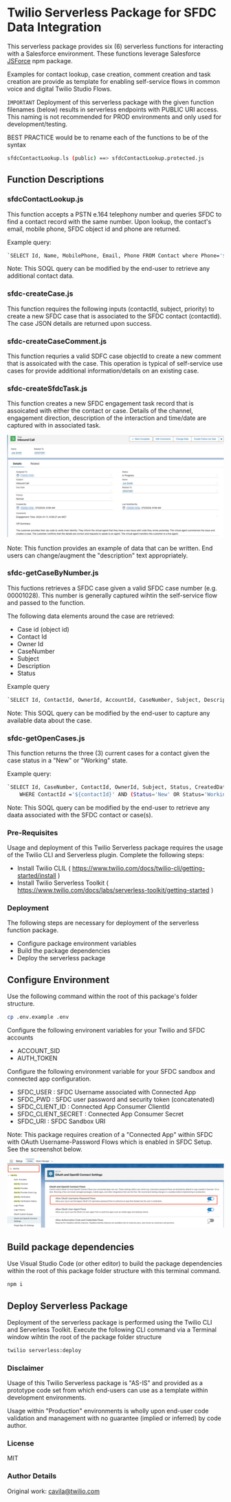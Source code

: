 # Twilio Serverless Package for SFDC Data Integration

This serverless package provides six (6) serverless functions for interacting with a Salesforce environment.  These functions leverage Salesforce [JSForce](https://www.npmjs.com/package/jsforce) npm package. 

Examples for contact lookup, case creation, comment creation and task creation are provide as template for enabling self-service flows in common voice and digital Twilio Studio Flows.

`IMPORTANT`
Deployment of this serverless package with the given function filenames (below) results in serverless endpoints with PUBLIC URI access.  This naming is not recommended for PROD environments and only used for development/testing.

BEST PRACTICE would be to rename each of the functions to be of the syntax

```sh
sfdcContactLookup.ls (public) ==> sfdcContactLookup.protected.js
```


## Function Descriptions

### sfdcContactLookup.js

This function accepts a PSTN e.164 telephony number and queries SFDC to find a contact record with the same number.  Upon lookup, the contact's email, mobile phone, SFDC object id and phone are returned.

Example query:
```sh
`SELECT Id, Name, MobilePhone, Email, Phone FROM Contact where Phone='${lookupNumber}'`
```
Note: This SOQL query can be modified by the end-user to retrieve any additional contact data.

### sfdc-createCase.js
This function requires the following inputs (contactId, subject, priority) to create a new SFDC case that is associated to the SFDC contact (contactId).  The case JSON details are returned upon success.

### sfdc-createCaseComment.js
This function requries a valid SDFC case objectId to create a new comment that is assoicated with the case.  This operation is typical of self-service use cases for provide additional information/details on an existing case.

### sfdc-createSfdcTask.js
This function creates a new SFDC engagement task record that is assoicated with either the contact or case.  Details of the channel, engagement direction, description of the interaction and time/date are captured with in associated task.

![Example](resources/images/sfdcTaskExample.jpg)

Note: This function provides an example of data that can be written. End users can change/augment the "description" text appropriately.

### sfdc-getCaseByNumber.js
This fuctions retrieves a SFDC case given a valid SFDC case number (e.g. 00001028).  This number is generally captured wihtin the self-service flow and passed to the function.

The following data elements around the case are retrieved:
- Case id (object id)
- Contact Id
- Owner Id
- CaseNumber
- Subject
- Description
- Status

Example query
```sh
`SELECT Id, ContactId, OwnerId, AccountId, CaseNumber, Subject, Description, Status FROM Case WHERE CaseNumber = '${caseNumber}'`
```

Note: This SOQL query can be modified by the end-user to capture any available data about the case.

### sfdc-getOpenCases.js
This function returns the three (3) current cases for a contact given the case status in a "New" or "Working" state.

Example query:

```sh
`SELECT Id, CaseNumber, ContactId, OwnerId, Subject, Status, CreatedDate FROM Case
    WHERE ContactId ='${contactId}' AND (Status='New' OR Status='Working') ORDER BY CreatedDate DESC LIMIT ${limit}`
```
Note: This SOQL query can be modified by the end-user to retrieve any daata associated with the SFDC contact or case(s).


### Pre-Requisites
Usage and deployment of this Twilio Serverless package requires the usage of the Twilio CLI and Serverless plugin.  Complete the following steps:

- Install Twilio CLIL ( https://www.twilio.com/docs/twilio-cli/getting-started/install )
- Install Twilio Serverless Toolkit ( https://www.twilio.com/docs/labs/serverless-toolkit/getting-started )


### Deployment
The following steps are necessary for deployment of the serverless function package.

- Configure package environment variables
- Build the package dependencies
- Deploy the serverless package

## Configure Environment
Use the following command within the root of this package's folder structure.
```sh
cp .env.example .env
```
Configure the following environent variables for your Twilio and SFDC accounts
- ACCOUNT_SID
- AUTH_TOKEN

Configure the following environment variable for your SFDC sandbox and connected app configuration.
- SFDC_USER : SFDC Username associated with Connected App
- SFDC_PWD : SFDC user password and security token (concatenated)
- SFDC_CLIENT_ID : Connected App Consumer ClientId
- SFDC_CLIENT_SECRET : Connected App Consumer Secret
- SFDC_URI : SFDC Sandbox URI 

Note: This package requires creation of a "Connected App" within SFDC with OAuth Username-Password Flows which is enabled in SFDC Setup.  See the screenshot below.

![OAuth](resources/images/sfdcOauthSettings.jpg)


## Build package dependencies
Use Visual Studio Code (or other editor) to build the package dependencies within the root of this package folder structure with this terminal command.

```sh
npm i
```

## Deploy Serverless Package
Deployment of the serverless package is performed using the Twilio CLI and Serverless Toolkit.  Execute the following CLI command via a Terminal window wihtin the root of the package folder structure

```sh
twilio serverless:deploy
```

### Disclaimer
Usage of this Twilio Serverless package is "AS-IS" and provided as a prototype code set from which end-users can use as a template within development environments.  

Usage within "Production" environments is wholly upon end-user code validation and management with no guarantee (implied or inferred) by code author.

### License
MIT

### Author Details
Original work: cavila@twilio.com